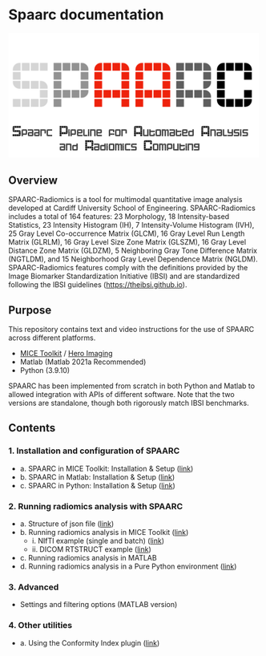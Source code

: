 # Spaarc documentation


<img src="attachments/spaarclogo.png" width="500">


## Overview

SPAARC-Radiomics is a tool for multimodal quantitative image analysis developed at Cardiff University School of 
Engineering. SPAARC-Radiomics includes a total of 164 features: 23 Morphology, 
18 Intensity-based Statistics, 23 Intensity Histogram (IH), 7 Intensity-Volume Histogram (IVH),
25 Gray Level Co-occurrence Matrix (GLCM), 16 Gray Level Run Length Matrix (GLRLM), 
16 Gray Level Size Zone Matrix (GLSZM), 16 Gray Level Distance Zone Matrix (GLDZM), 
5 Neighboring Gray Tone Difference Matrix (NGTLDM), and 15 Neighborhood Gray Level 
Dependence Matrix (NGLDM). SPAARC-Radiomics features comply with the definitions provided 
by the Image Biomarker Standardization Initiative (IBSI) and are standardized following the 
IBSI guidelines (https://theibsi.github.io).


## Purpose
This repository contains text and video instructions for the use of SPAARC across different platforms.


- [MICE Toolkit](https://micetoolkit.com) / [Hero Imaging](http://heroimaging.com/spaarc) 
- Matlab (Matlab 2021a Recommended)
- Python (3.9.10)


SPAARC has been implemented from scratch in both Python and Matlab to allowed integration with APIs of
different software. Note that the two versions are standalone, though both rigorously match IBSI benchmarks.

## Contents 

### 1. Installation and configuration of SPAARC
 
- a. SPAARC in MICE Toolkit: Installation & Setup ([link](1_a_SPAARC_MICE_installation_and_setup.md))
- b. SPAARC in Matlab: Installation & Setup  ([link](1_b_SPAARC_MATLAB_installation_and_setup.md))
- c. SPAARC in Python: Installation & Setup ([link](1_c_SPAARC_run_python_from_command_line.md))

### 2. Running radiomics analysis with SPAARC

- a. Structure of json file ([link](2_a_SPAARC_json_config.md))
- b. Running radiomics analysis in MICE Toolkit  ([link](2_b_SPAARC_MICE_Demo.md))
  - i. NIfTI example (single and batch) ([link](2_b_SPAARC_MICE_Demo.md))
  - ii. DICOM RTSTRUCT example ([link](2_b_SPAARC_MICE_Demo.md))
- c. Running radiomics analysis in MATLAB
- d. Running radiomics analysis in a Pure Python environment ([link](1_c_SPAARC_run_python_from_command_line.md))


### 3. Advanced 

- Settings and filtering options (MATLAB version)


### 4. Other utilities

- a. Using the Conformity Index plugin ([link](conformity_index_plugin.md))



<br><br><br><br><br><br><br><br><br><br><br><br><br><br><br><br><br><br><br><br><br><br><br><br><br><br>



